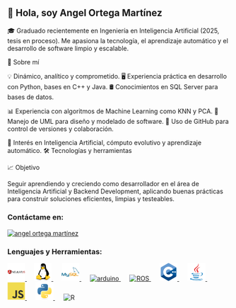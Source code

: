 ## 👋 Hola, soy Angel Ortega Martínez

🎓 Graduado recientemente en Ingeniería en Inteligencia Artificial (2025, tesis en proceso). Me apasiona la tecnología, el aprendizaje automático y el desarrollo de software limpio y escalable.

🚀 Sobre mí

💡 Dinámico, analítico y comprometido.
🖥️ Experiencia práctica en desarrollo con Python, bases en C++ y Java.
🛢️ Conocimientos en SQL Server para bases de datos.

📊 Experiencia con algoritmos de Machine Learning como KNN y PCA.
📐 Manejo de UML para diseño y modelado de software.
🔧 Uso de GitHub para control de versiones y colaboración.

🤖 Interés en Inteligencia Artificial, cómputo evolutivo y aprendizaje automático.
🛠️ Tecnologías y herramientas

📈 Objetivo

Seguir aprendiendo y creciendo como desarrollador en el área de Inteligencia Artificial y Backend Development, aplicando buenas prácticas para construir soluciones eficientes, limpias y testeables.

<h3 align="left">Contáctame en:</h3>
<p align="left">
<a href="https://www.linkedin.com/in/angel-ortega-mart%C3%ADnez-2462432b1/" target="blank"><img align="center" src="https://raw.githubusercontent.com/rahuldkjain/github-profile-readme-generator/master/src/images/icons/Social/linked-in-alt.svg" alt="angel ortega martínez" height="30" width="40" /></a>
</p>

<h3 align="left">Lenguajes y Herramientas:</h3>
<p align="left">
  <a href="https://angular.io" target="_blank" rel="noreferrer">
    <img src="https://raw.githubusercontent.com/devicons/devicon/master/icons/angularjs/angularjs-original-wordmark.svg" alt="angularjs" width="40" height="40"/>
  </a>
   &nbsp;&nbsp;&nbsp;
  <a href="https://www.linux.org/" target="_blank" rel="noreferrer">
    <img src="https://raw.githubusercontent.com/devicons/devicon/master/icons/linux/linux-original.svg" alt="linux" width="40" height="40"/>
  </a>
   &nbsp;&nbsp;&nbsp;&nbsp;
  <a href="https://www.mysql.com/" target="_blank" rel="noreferrer">
    <img src="https://raw.githubusercontent.com/devicons/devicon/master/icons/mysql/mysql-original-wordmark.svg" alt="mysql" width="40" height="40"/>
  </a>
  &nbsp;&nbsp;&nbsp;&nbsp;
  <a href="https://www.arduino.cc/" target="_blank" rel="noreferrer">
    <img src="https://cdn.worldvectorlogo.com/logos/arduino-1.svg" alt="arduino" width="40" height="40"/>
  </a>
   &nbsp;&nbsp;&nbsp;&nbsp;
  <a href="https://www.ros.org/" target="_blank" rel="noreferrer">
    <img src="https://docs.ros.org/images/noetic_ninjemys.png" alt="ROS" width="40" height="40"/>
  </a>
  &nbsp;&nbsp;&nbsp;&nbsp;
  <a href="https://www.w3schools.com/cpp/" target="_blank" rel="noreferrer">
    <img src="https://raw.githubusercontent.com/devicons/devicon/master/icons/cplusplus/cplusplus-original.svg" alt="cplusplus" width="40" height="40"/>
  </a>
   &nbsp;&nbsp;&nbsp;&nbsp;
  <a href="https://www.java.com" target="_blank" rel="noreferrer">
    <img src="https://raw.githubusercontent.com/devicons/devicon/master/icons/java/java-original.svg" alt="java" width="40" height="40"/>
  </a>
   &nbsp;&nbsp;&nbsp;&nbsp;
  <a href="https://developer.mozilla.org/en-US/docs/Web/JavaScript" target="_blank" rel="noreferrer">
    <img src="https://raw.githubusercontent.com/devicons/devicon/master/icons/javascript/javascript-original.svg" alt="javascript" width="40" height="40"/>
  </a>  
   &nbsp;&nbsp;&nbsp;&nbsp;
  <a href="https://www.python.org" target="_blank" rel="noreferrer">
    <img src="https://raw.githubusercontent.com/devicons/devicon/master/icons/python/python-original.svg" alt="python" width="40" height="40"/>
  </a>
   &nbsp;&nbsp;&nbsp;&nbsp;
    <img src="https://quarto.org/docs/get-started/images/rstudio-logo.png" alt="R" width="40" height="40"/>
</p>
